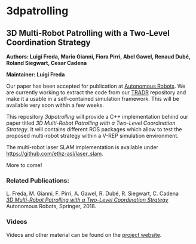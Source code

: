 # 3dpatrolling

## 3D Multi-Robot Patrolling with a Two-Level Coordination Strategy

**Authors: Luigi Freda, Mario Gianni, Fiora Pirri, Abel Gawel, Renaud Dubé, Roland Siegwart, Cesar Cadena** 

**Maintainer: Luigi Freda** 

Our paper has been accepted for publication at [Autonomous Robots](http://www.springer.com/10514). We are currently working to extract the code from our [TRADR](http://github.com) repository and make it a usable in a self-contained simulation framework. This will be available very soon within a few weeks.

This repository *3dpatrolling* will provide a C++ implementation behind our paper titled *3D Multi-Robot Patrolling with a Two-Level Coordination Strategy*. It will contains different ROS packages which allow to test the proposed multi-robot strategy within a V-REP simulation environment.

The multi-robot laser SLAM implementation is available under https://github.com/ethz-asl/laser_slam.   

More to come!

### Related Publications:

L. Freda, M. Gianni, F. Pirri, A. Gawel, R. Dubé, R. Siegwart, C. Cadena  
*[3D Multi-Robot Patrolling with a Two-Level Coordination Strategy](http://www.luigifreda.com/pubs/Freda%20-%203D%20Multi-Robot%20Patrolling%20with%20a%20Two-Level%20Coordination%20Strategy%20-%20AURO%202018%20-%20pub.pdf)*  
Autonomous Robots, Springer, 2018.


### Videos 

Videos and other material can be found on the [project website](https://sites.google.com/a/dis.uniroma1.it/3d-cc-patrolling/). 


